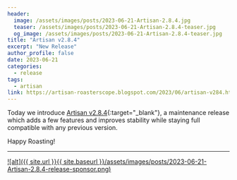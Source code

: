 ```yaml
---
header:
  image: /assets/images/posts/2023-06-21-Artisan-2.8.4.jpg
  teaser: /assets/images/posts/2023-06-21-Artisan-2.8.4-teaser.jpg
  og_image: /assets/images/posts/2023-06-21-Artisan-2.8.4-teaser.jpg
title: "Artisan v2.8.4"
excerpt: "New Release"
author_profile: false
date: 2023-06-21
categories:
  - release
tags:
  - artisan
link: https://artisan-roasterscope.blogspot.com/2023/06/artisan-v284.html
---
```


Today we introduce [Artisan v2.8.4](https://artisan-roasterscope.blogspot.com/2023/06/artisan-v284.html){:target="_blank"}, a maintenance release which adds a few features and improves stability while staying full compatible with any previous version.


Happy Roasting!

---

<a target="_blank" href="https://bcroasters.com/">
![alt]({{ site.url }}{{ site.baseurl }}/assets/images/posts/2023-06-21-Artisan-2.8.4-release-sponsor.png)</a>